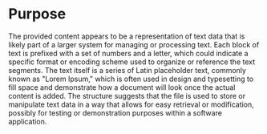 # Purpose
The provided content appears to be a representation of text data that is likely part of a larger system for managing or processing text. Each block of text is prefixed with a set of numbers and a letter, which could indicate a specific format or encoding scheme used to organize or reference the text segments. The text itself is a series of Latin placeholder text, commonly known as "Lorem Ipsum," which is often used in design and typesetting to fill space and demonstrate how a document will look once the actual content is added. The structure suggests that the file is used to store or manipulate text data in a way that allows for easy retrieval or modification, possibly for testing or demonstration purposes within a software application.
